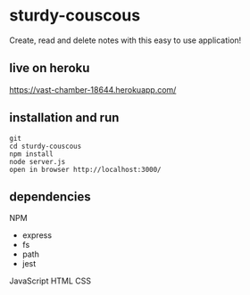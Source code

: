 # sturdy-couscous

Create, read and delete notes with this easy to use application!

## live on heroku

https://vast-chamber-18644.herokuapp.com/


## installation and run

    git 
    cd sturdy-couscous
    npm install
    node server.js
    open in browser http://localhost:3000/

## dependencies

NPM
<ul>
    <li>express</li>
    <li>fs</li>
    <li>path</li>
    <li>jest</li>
</ul>
    JavaScript
    HTML
    CSS
